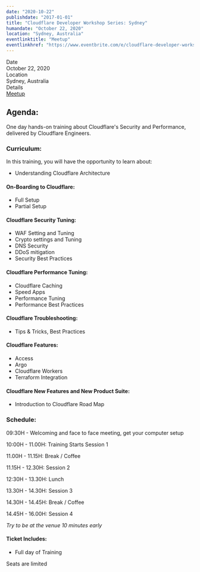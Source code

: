 ```yaml
---
date: "2020-10-22"
publishdate: "2017-01-01"
title: "Cloudflare Developer Workshop Series: Sydney"
humandate: "October 22, 2020"
location: "Sydney, Australia"
eventlinktitle: "Meetup"
eventlinkhref: "https://www.eventbrite.com/e/cloudflare-developer-workshop-series-sydney-series-22st-october-2020-tickets-92855255569"
---
```


<style dangerouslySetInnerHTML={{__html: `.event-property {
    margin: 1em 0;
  }

  .event-property-title {
    font-weight: 600;
    font-size: .8em;
    margin-bottom: -.1em;
  }

  .event-property-value {
    line-height: 1.5;
    font-weight: normal;
  }`}}></style>

<div class="event-property">
  <div class="event-property-title">Date</div>
  <div class="event-property-value">October 22, 2020</div>
</div>

<div class="event-property">
  <div class="event-property-title">Location</div>
  <div class="event-property-value">Sydney, Australia</div>
</div>

<div class="event-property">
  <div class="event-property-title">Details</div>
  <div class="event-property-value"><a class="more" href="https://www.eventbrite.com/e/cloudflare-developer-workshop-series-sydney-series-22st-october-2020-tickets-92855255569">Meetup</a></div>
</div>

## Agenda:

One day hands-on training about Cloudflare's Security and Performance, delivered by Cloudflare Engineers.

### Curriculum:

In this training, you will have the opportunity to learn about:

- Understanding Cloudflare Architecture

#### On-Boarding to Cloudflare:

- Full Setup
- Partial Setup

#### Cloudflare Security Tuning:

- WAF Setting and Tuning
- Crypto settings and Tuning
- DNS Security
- DDoS mitigation
- Security Best Practices

#### Cloudflare Performance Tuning:

- Cloudflare Caching
- Speed Apps
- Performance Tuning
- Performance Best Practices

#### Cloudflare Troubleshooting:

- Tips & Tricks, Best Practices

#### Cloudflare Features:

- Access
- Argo
- Cloudflare Workers
- Terraform Integration

#### Cloudflare New Features and New Product Suite:

- Introduction to Cloudflare Road Map

### Schedule:

09:30H - Welcoming and face to face meeting, get your computer setup

10:00H - 11.00H: Training Starts Session 1

11.00H - 11.15H: Break / Coffee

11.15H - 12.30H: Session 2

12:30H - 13.30H: Lunch

13.30H - 14.30H: Session 3

14.30H - 14.45H: Break / Coffee

14.45H - 16.00H: Session 4

*Try to be at the venue 10 minutes early*

#### Ticket Includes:

- Full day of Training

Seats are limited